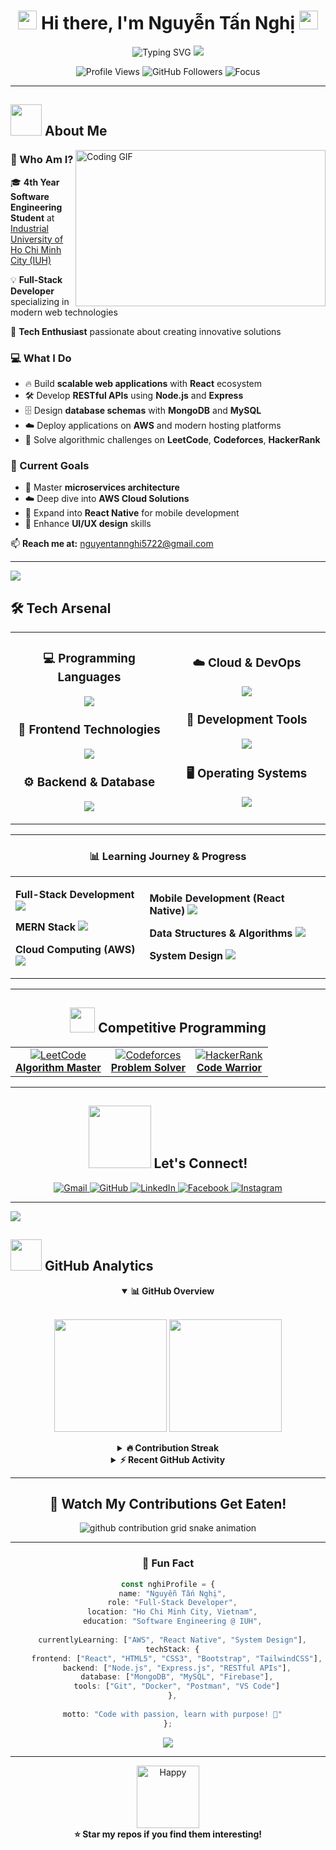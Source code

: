<div align="center">

# <img src="https://media.giphy.com/media/hvRJCLFzcasrR4ia7z/giphy.gif" width="30"> Hi there, I'm Nguyễn Tấn Nghị <img src="https://media.giphy.com/media/hvRJCLFzcasrR4ia7z/giphy.gif" width="30">

<img src="https://readme-typing-svg.herokuapp.com?font=Fira+Code&size=28&duration=3000&pause=1000&color=00F5FF&center=true&vCenter=true&multiline=true&repeat=false&width=800&height=120&lines=%F0%9F%91%A8%E2%80%8D%F0%9F%92%BB+Software+Engineering+Student;%F0%9F%9A%80+Full-Stack+Developer+%7C+MERN+Stack;%E2%98%81%EF%B8%8F+Cloud+Computing+Enthusiast+%7C+AWS;%F0%9F%8E%AF+Problem+Solver+%7C+Algorithm+Expert" alt="Typing SVG" />

<img src="https://user-images.githubusercontent.com/73097560/115834477-dbab4500-a447-11eb-908a-139a6edaec5c.gif">

<p>
	<img src="https://komarev.com/ghpvc/?username=NguyenTanNghi&label=Profile%20Views&color=brightgreen&style=flat-square" alt="Profile Views" /> 
	<img src="https://img.shields.io/github/followers/NguyenTanNghi?label=Followers&style=flat-square&color=blue" alt="GitHub Followers" />
	<img src="https://img.shields.io/badge/Focus-Full--Stack%20Development-orange?style=flat-square" alt="Focus" />
</p>

</div>

---

## <picture><img src="https://github.com/7oSkaaa/7oSkaaa/blob/main/Images/about_me.gif?raw=true" width=50px></picture> About Me

<img align="right" alt="Coding GIF" height="250" width="400" src="https://github.com/abhisheknaiidu/abhisheknaiidu/blob/master/code.gif?raw=true" />

### 🚀 Who Am I?

🎓 **4th Year Software Engineering Student** at [Industrial University of Ho Chi Minh City (IUH)](https://iuh.edu.vn/)

💡 **Full-Stack Developer** specializing in modern web technologies

🌟 **Tech Enthusiast** passionate about creating innovative solutions

### 💻 What I Do

- 🔥 Build **scalable web applications** with **React** ecosystem
- 🛠️ Develop **RESTful APIs** using **Node.js** and **Express**
- 🗄️ Design **database schemas** with **MongoDB** and **MySQL**
- ☁️ Deploy applications on **AWS** and modern hosting platforms
- 🧮 Solve algorithmic challenges on **LeetCode**, **Codeforces**, **HackerRank**

### 🎯 Current Goals

- 🚀 Master **microservices architecture**
- ☁️ Deep dive into **AWS Cloud Solutions**
- 📱 Expand into **React Native** for mobile development
- 🎨 Enhance **UI/UX design** skills

📫 **Reach me at:** [nguyentannghi5722@gmail.com](mailto:nguyentannghi5722@gmail.com)

---

<img src="https://user-images.githubusercontent.com/73097560/115834477-dbab4500-a447-11eb-908a-139a6edaec5c.gif">

## 🛠️ Tech Arsenal

<div align="center">

<table>
<tr>
<td align="center" width="50%">

### 💻 Programming Languages
<p>
  <img src="https://skillicons.dev/icons?i=c,cpp,js,java,python&theme=dark" />
</p>

### 🎨 Frontend Technologies  
<p>
  <img src="https://skillicons.dev/icons?i=html,css,react,bootstrap,tailwind&theme=dark" />
</p>

### ⚙️ Backend & Database
<p>
  <img src="https://skillicons.dev/icons?i=nodejs,express,mongodb,mysql,firebase&theme=dark" />
</p>

</td>
<td align="center" width="50%">

### ☁️ Cloud & DevOps
<p>
  <img src="https://skillicons.dev/icons?i=aws,vercel,netlify,docker&theme=dark" />
</p>

### 🔧 Development Tools
<p>
  <img src="https://skillicons.dev/icons?i=git,github,postman,vscode,idea&theme=dark" />
</p>

### 🖥️ Operating Systems
<p>
  <img src="https://skillicons.dev/icons?i=linux,ubuntu,windows&theme=dark" />
</p>

</td>
</tr>
</table>

</div>

---

<div align="center">

### 📊 Learning Journey & Progress

</div>

<table align="center">
<tr>
<td>

**Full-Stack Development**
<img src="https://progress-bar.dev/100/?scale=100&title=Mastered&width=300&color=00ff00" />

**MERN Stack**
<img src="https://progress-bar.dev/95/?scale=100&title=Advanced&width=300&color=0066ff" />

**Cloud Computing (AWS)**
<img src="https://progress-bar.dev/70/?scale=100&title=Learning&width=300&color=ff9900" />

</td>
<td>

**Mobile Development (React Native)**
<img src="https://progress-bar.dev/65/?scale=100&title=Learning&width=300&color=ff6600" />

**Data Structures & Algorithms**
<img src="https://progress-bar.dev/90/?scale=100&title=Advanced&width=300&color=9900ff" />

**System Design**
<img src="https://progress-bar.dev/60/?scale=100&title=Learning&width=300&color=ff0066" />

</td>
</tr>
</table>

---

<div align="center">

## <picture><img src="https://github.com/7oSkaaa/7oSkaaa/blob/main/Images/competitive_programming_profile.png?raw=true" width=40></picture> Competitive Programming

<table>
<tr>
<td align="center">
<a href="https://leetcode.com/NguyenTanNghi/">
<img src="https://img.shields.io/badge/LeetCode-000000?style=for-the-badge&logo=LeetCode&logoColor=#d16c06" alt="LeetCode"/>
<br><b>Algorithm Master</b>
</a>
</td>
<td align="center">
<a href="https://codeforces.com/profile/NguyenTanNghi">
<img src="https://img.shields.io/badge/Codeforces-445f9d?style=for-the-badge&logo=Codeforces&logoColor=white" alt="Codeforces"/>
<br><b>Problem Solver</b>
</a>
</td>
<td align="center">
<a href="https://www.hackerrank.com/NguyenTanNghi">
<img src="https://img.shields.io/badge/-Hackerrank-2EC866?style=for-the-badge&logo=HackerRank&logoColor=white" alt="HackerRank"/>
<br><b>Code Warrior</b>
</a>
</td>
</tr>
</table>

</div>

---

<div align="center">

## <img src="https://github.com/7oSkaaa/7oSkaaa/blob/main/Images/Connect-with-me.gif?raw=true" width="100px"> Let's Connect!

<p>
<a href="mailto:nguyentannghi5722@gmail.com">
  <img src="https://img.shields.io/badge/Gmail-D14836?style=for-the-badge&logo=gmail&logoColor=white&color=EA4335" alt="Gmail"/>
</a>
<a href="https://github.com/NguyenTanNghi">
  <img src="https://img.shields.io/badge/GitHub-100000?style=for-the-badge&logo=github&logoColor=white&color=181717" alt="GitHub"/>
</a>
<a href="https://www.linkedin.com/in/nguyentannghi">
  <img src="https://img.shields.io/badge/LinkedIn-0077B5?style=for-the-badge&logo=linkedin&logoColor=white" alt="LinkedIn"/>
</a>
<a href="https://www.facebook.com/tannghi.nguyen.750">
  <img src="https://img.shields.io/badge/Facebook-1877F2?style=for-the-badge&logo=facebook&logoColor=white" alt="Facebook"/>
</a>
<a href="https://www.instagram.com/tnghi2502/">
  <img src="https://img.shields.io/badge/Instagram-%23E4405F.svg?style=for-the-badge&logo=Instagram&logoColor=white" alt="Instagram"/>
</a>
</p>

</div>

---

<img src="https://user-images.githubusercontent.com/73097560/115834477-dbab4500-a447-11eb-908a-139a6edaec5c.gif">

## <picture><img src="https://github.com/7oSkaaa/7oSkaaa/blob/main/Images/Statistics.gif?raw=true" width=50px></picture> GitHub Analytics

<div align="center">

<details open>
<summary><b>📊 GitHub Overview</b></summary>
<br>
<p align="center">
    <img height="180em" src="https://github-readme-stats.vercel.app/api?username=NguyenTanNghi&show_icons=true&count_private=true&hide_border=true&theme=radical&bg_color=0D1117&title_color=00F5FF&icon_color=00F5FF&text_color=FFFFFF"/>
    <img height="180em" src="https://github-readme-stats.vercel.app/api/top-langs/?username=NguyenTanNghi&langs_count=8&layout=compact&hide_border=true&theme=radical&bg_color=0D1117&title_color=00F5FF&text_color=FFFFFF"/>
</p>
</details>

<details>
<summary><b>🔥 Contribution Streak</b></summary>
<br>
<p align="center">
    <img src="https://github-readme-streak-stats.herokuapp.com/?user=NguyenTanNghi&theme=radical&hide_border=true&background=0D1117&stroke=00F5FF&ring=00F5FF&fire=FF6B00&currStreakLabel=00F5FF" alt="GitHub Streak"/>
</p>
</details>

<details>
<summary><b>⚡ Recent GitHub Activity</b></summary>
<br>
<p align="center">
    <img src="https://github-readme-activity-graph.vercel.app/graph?username=NguyenTanNghi&bg_color=0d1117&color=00f5ff&line=00f5ff&point=ff6b00&area=true&hide_border=true" alt="GitHub Activity Graph"/>
</p>
</details>

</div>

---

<div align="center">

## 🐍 Watch My Contributions Get Eaten!

<picture>
  <source media="(prefers-color-scheme: dark)" srcset="https://github.com/NguyenTanNghi/NguyenTanNghi/blob/output/github-contribution-grid-snake-dark.svg">
  <source media="(prefers-color-scheme: light)" srcset="https://github.com/NguyenTanNghi/NguyenTanNghi/blob/output/github-contribution-grid-snake.svg">
  <img alt="github contribution grid snake animation" src="https://github.com/NguyenTanNghi/NguyenTanNghi/blob/output/github-contribution-grid-snake.svg">
</picture>

</div>

---

<div align="center">

### 💫 Fun Fact

```typescript
const nghiProfile = {
  name: "Nguyễn Tấn Nghị",
  role: "Full-Stack Developer",
  location: "Ho Chi Minh City, Vietnam",
  education: "Software Engineering @ IUH",
  
  currentlyLearning: ["AWS", "React Native", "System Design"],
  techStack: {
    frontend: ["React", "HTML5", "CSS3", "Bootstrap", "TailwindCSS"],
    backend: ["Node.js", "Express.js", "RESTful APIs"],
    database: ["MongoDB", "MySQL", "Firebase"],
    tools: ["Git", "Docker", "Postman", "VS Code"]
  },
  
  motto: "Code with passion, learn with purpose! 🚀"
};
```

<img src="https://capsule-render.vercel.app/api?type=waving&color=gradient&customColorList=6,11,20&height=120&section=footer&text=Thanks%20for%20visiting!&fontSize=30&fontColor=fff&animation=twinkling"/>

</div>

---

<p align="center">
  <img src="https://github.com/7oSkaaa/7oSkaaa/blob/main/Images/happy.gif?raw=true" alt="Happy" width="100">
  <br>
  <b>⭐ Star my repos if you find them interesting!</b>
</p>
